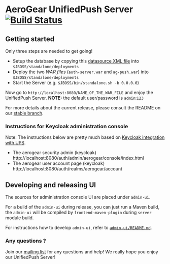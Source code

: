 # AeroGear UnifiedPush Server [![Build Status](https://travis-ci.org/aerogear/aerogear-unifiedpush-server.png)](https://travis-ci.org/aerogear/aerogear-unifiedpush-server)


## Getting started

Only three steps are needed to get going!

* Setup the database by copying this [datasource XML file](https://github.com/aerogear/aerogear-unifiedpush-server/blob/0.10.x/databases/unifiedpush-h2-ds.xml) into ``$JBOSS/standalone/deployments``
* Deploy the two _WAR files_ (``auth-server.war`` and ``ag-push.war``) into ``$JBOSS/standalone/deployments``
* Start the Server (e.g. ``$JBOSS/bin/standalone.sh -b 0.0.0.0``)

Now go to ``http://localhost:8080/NAME_OF_THE_WAR_FILE`` and enjoy the UnifiedPush Server.
__NOTE:__ the default user/password is ```admin```:```123```


For more details about the current release, please consult the README on our [stable branch](https://github.com/aerogear/aerogear-unifiedpush-server/tree/0.10.x).

### Instructions for Keycloak administration console

Note: The instructions below are pretty much based on [Keycloak integration with UPS](https://github.com/keycloak/keycloak/blob/master/project-integrations/aerogear-ups/README.md).

* The aerogear security admin (keycloak) http://localhost:8080/auth/admin/aerogear/console/index.html
* The aerogear user account page (keycloak) http://localhost:8080/auth/realms/aerogear/account

## Developing and releasing UI

The sources for administration console UI are placed under `admin-ui`.

For a build of the `admin-ui` during release, you can just run a Maven build, the `admin-ui` will be compiled by `frontend-maven-plugin` during `server` module build.

For instructions how to develop `admin-ui`, refer to [`admin-ui/README.md`](https://github.com/aerogear/aerogear-unifiedpush-server/blob/master/admin-ui/README.md).


### Any questions ?

Join our [mailing list](https://lists.jboss.org/mailman/listinfo/aerogear-dev) for any questions and help! We really hope you enjoy our UnifiedPush Server!
